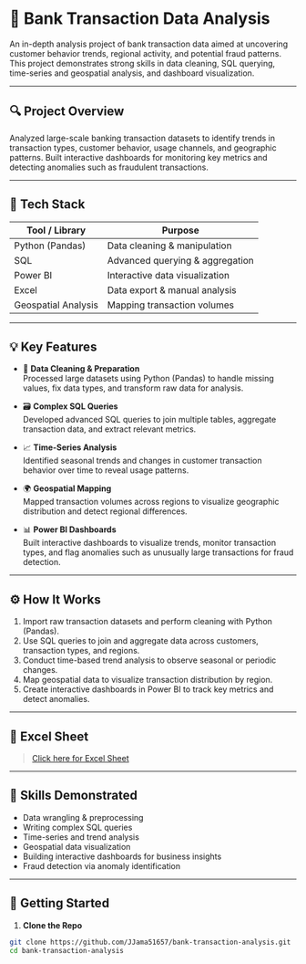 # 🏦 Bank Transaction Data Analysis

An in-depth analysis project of bank transaction data aimed at uncovering customer behavior trends, regional activity, and potential fraud patterns. This project demonstrates strong skills in data cleaning, SQL querying, time-series and geospatial analysis, and dashboard visualization.

---

## 🔍 Project Overview

Analyzed large-scale banking transaction datasets to identify trends in transaction types, customer behavior, usage channels, and geographic patterns. Built interactive dashboards for monitoring key metrics and detecting anomalies such as fraudulent transactions.

---

## 🧰 Tech Stack

| Tool / Library     | Purpose                          |
|--------------------|----------------------------------|
| Python (Pandas)    | Data cleaning & manipulation     |
| SQL                | Advanced querying & aggregation  |
| Power BI           | Interactive data visualization   |
| Excel              | Data export & manual analysis    |
| Geospatial Analysis| Mapping transaction volumes      |

---

## 💡 Key Features

- 🧹 **Data Cleaning & Preparation**  
  Processed large datasets using Python (Pandas) to handle missing values, fix data types, and transform raw data for analysis.

- 🗃️ **Complex SQL Queries**  
  Developed advanced SQL queries to join multiple tables, aggregate transaction data, and extract relevant metrics.

- 📈 **Time-Series Analysis**  
  Identified seasonal trends and changes in customer transaction behavior over time to reveal usage patterns.

- 🌍 **Geospatial Mapping**  
  Mapped transaction volumes across regions to visualize geographic distribution and detect regional differences.

- 📊 **Power BI Dashboards**  
  Built interactive dashboards to visualize trends, monitor transaction types, and flag anomalies such as unusually large transactions for fraud detection.

---

## ⚙️ How It Works

1. Import raw transaction datasets and perform cleaning with Python (Pandas).  
2. Use SQL queries to join and aggregate data across customers, transaction types, and regions.  
3. Conduct time-based trend analysis to observe seasonal or periodic changes.  
4. Map geospatial data to visualize transaction distribution by region.  
5. Create interactive dashboards in Power BI to track key metrics and detect anomalies.

---

## 📁 Excel Sheet

> [Click here for Excel Sheet](https://onedrive.live.com/personal/712de81bda6bbb7e/_layouts/15/doc2.aspx?resid=da6bbb7e-e81b-202d-8071-760000000000&cid=712de81bda6bbb7e)

---

## 🧠 Skills Demonstrated

- Data wrangling & preprocessing  
- Writing complex SQL queries  
- Time-series and trend analysis  
- Geospatial data visualization  
- Building interactive dashboards for business insights  
- Fraud detection via anomaly identification  

---

## 🚀 Getting Started

1. **Clone the Repo**
```bash
git clone https://github.com/JJama51657/bank-transaction-analysis.git
cd bank-transaction-analysis
